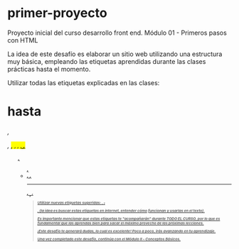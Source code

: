 # primer-proyecto
Proyecto inicial del curso desarrollo front end.
Módulo 01 - Primeros pasos con HTML

La idea de este desafío es elaborar un sitio web utilizando una estructura muy básica, empleando las etiquetas aprendidas durante las clases prácticas hasta el momento.

Utilizar todas las etiquetas explicadas en las clases:
<h1> hasta <h6>, <p>, <mark>, <small>, <i>, <u>, <strong>, <ol>, <ul>, <li>, <a>, <hr>, <sub>, <sup>, <blockquote>

Utilizar nuevas etiquetas sugeridas:
<font>, <del>, <p>, <abbr> (la idea es buscar estas etiquetas en internet, entender cómo funcionan y usarlas en el texto).

Es importante mencionar que estas etiquetas te "acompañarán" durante TODO EL CURSO, por lo que es fundamental que las aprendas bien para sacar el máximo provecho de las próximas lecciones.

¡Este desafío te generará dudas, lo cual es excelente! Poco a poco, irás avanzando en tu aprendizaje.

Una vez completado este desafío, continúa con el Módulo II - Conceptos Básicos.
